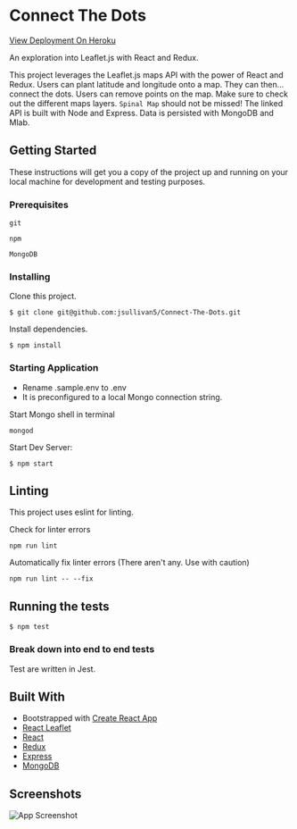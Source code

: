 # Connect The Dots

[View Deployment On Heroku](https://connect-the-dots-map.herokuapp.com/)

An exploration into Leaflet.js with React and Redux.

This project leverages the Leaflet.js maps API with the power of React and Redux.
Users can plant latitude and longitude onto a map.  They can then... connect the dots.
Users can remove points on the map.  Make sure to check out the different maps layers.
`Spinal Map` should not be missed!  The linked API is built with Node and Express.
Data is persisted with MongoDB and Mlab.

## Getting Started

These instructions will get you a copy of the project up and running on your local machine for development and testing purposes.

### Prerequisites

```
git
```

```
npm
```

```
MongoDB
```

### Installing

Clone this project.
```
$ git clone git@github.com:jsullivan5/Connect-The-Dots.git

```
Install dependencies.
```
$ npm install
```

### Starting Application

* Rename .sample.env to .env
* It is preconfigured to a local Mongo connection string.

Start Mongo shell in terminal
```
mongod
```

Start Dev Server:
```
$ npm start
```

## Linting

This project uses eslint for linting.

Check for linter errors
```
npm run lint
```

Automatically fix linter errors (There aren't any.  Use with caution)
```
npm run lint -- --fix
```

## Running the tests

```
$ npm test
```

### Break down into end to end tests

Test are written in Jest.

## Built With

* Bootstrapped with [Create React App](https://github.com/facebook/create-react-app)
* [React Leaflet](https://github.com/PaulLeCam/react-leaflet)
* [React](https://reactjs.org/)
* [Redux](https://redux.js.org/)
* [Express](https://expressjs.com/en/api.html)
* [MongoDB](https://docs.mongodb.com/)

## Screenshots

![App Screenshot](screenshot.png?raw=true "Spinal Map!")
